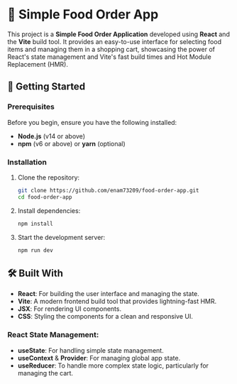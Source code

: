 # 🍕 Simple Food Order App

This project is a **Simple Food Order Application** developed using **React** and the **Vite** build tool. It provides an easy-to-use interface for selecting food items and managing them in a shopping cart, showcasing the power of React's state management and Vite's fast build times and Hot Module Replacement (HMR).

## 🚀 Getting Started

### Prerequisites

Before you begin, ensure you have the following installed:

- **Node.js** (v14 or above)
- **npm** (v6 or above) or **yarn** (optional)

### Installation

1. Clone the repository:
   ```bash
   git clone https://github.com/enam73209/food-order-app.git
   cd food-order-app
2. Install dependencies:
    ```bash
    npm install
3. Start the development server:
    ```bash
    npm run dev

## 🛠️ Built With

- **React**: For building the user interface and managing the state.
- **Vite**: A modern frontend build tool that provides lightning-fast HMR.
- **JSX**: For rendering UI components.
- **CSS**: Styling the components for a clean and responsive UI.

### React State Management:

- **useState**: For handling simple state management.
- **useContext** & **Provider**: For managing global app state.
- **useReducer**: To handle more complex state logic, particularly for managing the cart.
